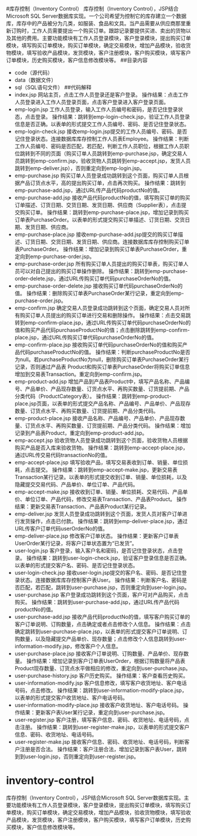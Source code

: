 #库存控制（Inventory Control）
库存控制（Inventory Control），JSP结合Microsoft SQL Server数据库实现。一个公司希望为控制它的库存建立一个数据库，库存中的产品被分为几类，如服装、食品和文具。当产品需要从供应商那里重新订购时，工作人员需要提出一个购买订单。跟踪记录要提供买进、卖出的货物以及其他的费用。主要功能模块有工作人员登录模块，客户登录模块，提出购买订单模块，填写购买订单模块，购买订单模块，确定交易模块，增加产品模块，验收货物模块，填写验收产品模块，发货模块，客户注册模块，客户购买模块，填写客户订单模块，历史购买模块，客户信息修改模块等。
##目录内容
- code（源代码）
- data（数据文件）
- sql（SQL语句文件）
##代码解释
- index.jsp
网站主页，点击工作人员登录还是客户登录。
操作结果：点击工作人员登录进入工作人员登录页面，点击客户登录进入客户登录页面。
- emp-login.jsp
工作人员登录，输入工作人员编号和密码，是否记住登录状态，点击登录。
操作结果：跳转到emp-login-check.jsp，验证工作人员登录信息是否正确。以表单的形式提交工作人员编号、密码、是否记住登录状态。
- emp-login-check.jsp
接收emp-login.jsp提交的工作人员编号、密码、是否记住登录状态。连接数据库库存控制工作人员表Employee。
操作结果：判断工作人员编号、密码是否匹配，若匹配，判断工作人员职位，根据工作人员职位跳转到不同的页面（购买订单人员跳转到emp-purchase.jsp，确定交易人员跳转到emp-confirm.jsp，验收货物人员跳转到emp-accept.jsp，发货人员跳转到emp-deliver.jsp），否则重定向到emp-login.jsp。
- emp-purchase.jsp
购买订单人员登录成功跳转到这个页面，购买订单人员根据产品订货点水平，高的提出购买订单，点击再次购买。
操作结果：跳转到emp-purchase-add.jsp，通过URL传产品代码productNo的值。
- emp-purchase-add.jsp
接收产品代码productNo的值，填写购买订单的购买订单描述、订货日期、交货日期、发货日期、供应商（Supplier表），点击提交购买订单。
操作结果：跳转到emp-purchase-place.jsp，增加记录到购买订单表PurchaseOrder。以表单的形式提交购买订单描述、订货日期、交货日期、发货日期、供应商。
- emp-purchase-place.jsp
接收emp-purchase-add.jsp提交的购买订单描述、订货日期、交货日期、发货日期、供应商。连接数据库库存控制购买订单表PurchaseOrder。
操作结果：增加记录到购买订单表PurchaseOrder，重定向到emp-purchase-order.jsp。
- emp-purchase-order.jsp
所有购买订单人员提出的购买订单表，购买订单人员可以对自己提出的购买订单操作删除。
操作结果：跳转到emp-purchase-order-delete.jsp，通过URL传购买订单代码purchaseOrderNo的值。
- emp-purchase-order-delete.jsp
接收购买订单代码purchaseOrderNo的值。
操作结果：删除购买订单表PurchaseOrder某行记录，重定向到emp-purchase-order.jsp。
- emp-confirm.jsp
确定交易人员登录成功跳转到这个页面，确定交易人员对所有购买订单人员提出的购买订单进行交易和删除操作。
操作结果：点击交易跳转到emp-confirm-place.jsp，通过URL传购买订单代码purchaseOrderNo的值和购买产品代码purchaseProductNo的值；点击删除跳转到emp-confirm-place.jsp，通过URL传购买订单代码purchaseOrderNo的值。
- emp-confirm-place.jsp
接收购买订单代码purchaseOrderNo的值和购买产品代码purchaseProductNo的值。
操作结果：判断purchaseProductNo是否为null。若purchaseProductNo为null，删除购买订单表PurchaseOrder某行记录，否则通过产品表 Product和购买订单表PurchaseOrder将购买订单信息增加到交易表Transaction。重定向到emp-confirm.jsp。
- emp-product-add.jsp
增加产品到产品表Product中，填写产品名称、产品编号、产品单价、产品现存数量、订货点水平、再购买数量、订货提前期、产品分类代码（ProductCategory表）。
操作结果：跳转到emp-product-place.jsp页面，以表单的形式提交产品名称、产品编号、产品单价、产品现存数量、订货点水平、再购买数量、订货提前期、产品分类代码。
- emp-product-place.jsp
接收产品名称、产品编号、产品单价、产品现存数量、订货点水平、再购买数量、订货提前期、产品分类代码。
操作结果：增加记录到产品表Product，重定向到emp-product-add.jsp。
- emp-accept.jsp
验收货物人员登录成功跳转到这个页面，验收货物人员根据购买产品是否入库来验收货物。
操作结果：跳转到emp-accept-place.jsp，通过URL传交易代码transactionNo的值。
- emp-accept-place.jsp
填写验收产品，填写交易表收到订单、销量、单位损耗，点击提交。
操作结果：跳转到emp-accept-make.jsp，更新交易表Transaction某行记录。以表单的形式提交收到订单、销量、单位损耗，以及隐藏提交交易代码、产品单价、单位订单、产品代码。
- emp-accept-make.jsp
接收收到订单、销量、单位损耗、交易代码、产品单价、单位订单、产品代码，修改交易表Transaction、产品表Product。
操作结果：更新交易表Transaction、产品表Product某行记录。
- emp-deliver.jsp
发货人员登录成功跳转到这个页面，发货人员对客户订单进行发货操作，点击已付款。
操作结果：跳转到emp-deliver-place.jsp，通过URL传客户订单代码userOrderNo的值。
- emp-deliver-place.jsp
修改客户订单状态。
操作结果：更新客户订单表UserOrder某行记录，将客户订单状态置为“已发货”。
- user-login.jsp
客户登录，输入客户名和密码，是否记住登录状态，点击登录。
操作结果：跳转到user-login-check.jsp，验证客户登录信息是否正确。以表单的形式提交客户名、密码、是否记住登录状态。
- user-login-check.jsp
接收user-login.jsp提交的客户名、密码、是否记住登录状态。连接数据库库存控制客户表User。
操作结果：判断客户名、密码是否匹配，若匹配，跳转到user-purchase.jsp，否则重定向到user-login.jsp。
- user-purchase.jsp
客户登录成功跳转到这个页面，客户可对产品购买，点击购买。
操作结果：跳转到user-purchase-add.jsp，通过URL传产品代码productNo的值。
- user-purchase-add.jsp
接收产品代码productNo的值，填写客户购买订单的客户订单说明、订购数量，点击确定或者点击修改个人信息。
操作结果：点击确定跳转到user-purchase-place.jsp，以表单的形式提交客户订单说明、订购数量，以及隐藏提交产品单价、现存数量；点击修改个人信息跳转到user-information-modify.jsp，修改客户个人信息。
- user-purchase-place.jsp
接收客户订单说明、订购数量、产品单价、现存数量。
操作结果：增加记录到客户订单表UserOrder，根据订购数量将产品表Product现存数量、订货点水平做相应的修改，重定向到user-purchase.jsp。
- user-purchase-history.jsp
客户历史购买。
操作结果：客户查看历史购买。
- user-information-modify.jsp
客户信息修改，填写客户收货地址、客户电话号码，点击修改。
操作结果：跳转到user-information-modify-place.jsp，以表单的形式提交客户收货地址、客户电话号码。
- user-information-modify-place.jsp
接收客户收货地址、客户电话号码。
操作结果：更新客户表User某行记录，重定向到user-purchase.jsp。
- user-register.jsp
客户注册，填写客户信息、密码、收货地址、电话号码，点击注册。
操作结果：跳转到user-register-make.jsp，以表单的形式提交客户信息、密码、收货地址、电话号码。
- user-register-make.jsp
接收客户信息、密码、收货地址、电话号码，判断客户注册是否合法。
操作结果：客户注册合法，增加记录到客户表User，跳转到到user-login.jsp，否则重定向到user-register.jsp。
# inventory-control
库存控制（Inventory Control），JSP结合Microsoft SQL Server数据库实现。主要功能模块有工作人员登录模块，客户登录模块，提出购买订单模块，填写购买订单模块，购买订单模块，确定交易模块，增加产品模块，验收货物模块，填写验收产品模块，发货模块，客户注册模块，客户购买模块，填写客户订单模块，历史购买模块，客户信息修改模块等。
